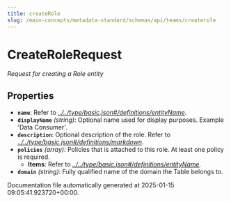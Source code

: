 ```yaml
---
title: createRole
slug: /main-concepts/metadata-standard/schemas/api/teams/createrole
---
```


# CreateRoleRequest

*Request for creating a Role entity*

## Properties

- **`name`**: Refer to *[../../type/basic.json#/definitions/entityName](#/../type/basic.json#/definitions/entityName)*.
- **`displayName`** *(string)*: Optional name used for display purposes. Example 'Data Consumer'.
- **`description`**: Optional description of the role. Refer to *[../../type/basic.json#/definitions/markdown](#/../type/basic.json#/definitions/markdown)*.
- **`policies`** *(array)*: Policies that is attached to this role. At least one policy is required.
  - **Items**: Refer to *[../../type/basic.json#/definitions/entityName](#/../type/basic.json#/definitions/entityName)*.
- **`domain`** *(string)*: Fully qualified name of the domain the Table belongs to.


Documentation file automatically generated at 2025-01-15 09:05:41.923720+00:00.
